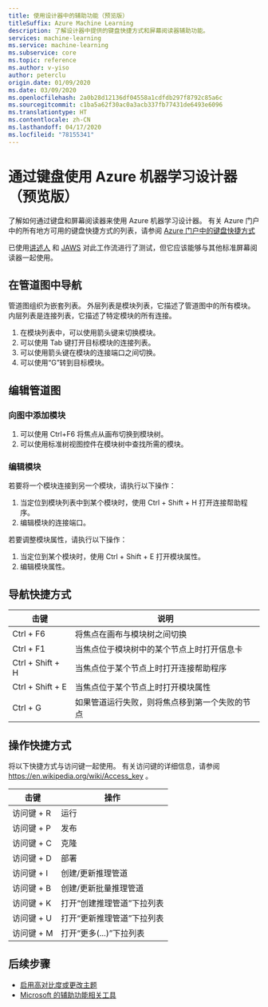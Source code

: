 ```yaml
---
title: 使用设计器中的辅助功能（预览版）
titleSuffix: Azure Machine Learning
description: 了解设计器中提供的键盘快捷方式和屏幕阅读器辅助功能。
services: machine-learning
ms.service: machine-learning
ms.subservice: core
ms.topic: reference
ms.author: v-yiso
author: peterclu
origin.date: 01/09/2020
ms.date: 03/09/2020
ms.openlocfilehash: 2a0b28d12136df04558a1cdfdb297f8792c85a6c
ms.sourcegitcommit: c1ba5a62f30ac0a3acb337fb77431de6493e6096
ms.translationtype: HT
ms.contentlocale: zh-CN
ms.lasthandoff: 04/17/2020
ms.locfileid: "78155341"
---
```

# <a name="use-a-keyboard-to-use-azure-machine-learning-designer-preview"></a>通过键盘使用 Azure 机器学习设计器（预览版）

了解如何通过键盘和屏幕阅读器来使用 Azure 机器学习设计器。 有关 Azure 门户中的所有地方可用的键盘快捷方式的列表，请参阅 [Azure 门户中的键盘快捷方式](../azure-portal/azure-portal-keyboard-shortcuts.md)

已使用[讲述人](https://support.microsoft.com/help/22798/windows-10-complete-guide-to-narrator) 和 [JAWS](https://www.freedomscientific.com/products/software/jaws/) 对此工作流进行了测试，但它应该能够与其他标准屏幕阅读器一起使用。

## <a name="navigate-the-pipeline-graph"></a>在管道图中导航

管道图组织为嵌套列表。 外层列表是模块列表，它描述了管道图中的所有模块。 内层列表是连接列表，它描述了特定模块的所有连接。  

1. 在模块列表中，可以使用箭头键来切换模块。
1. 可以使用 Tab 键打开目标模块的连接列表。
1. 可以使用箭头键在模块的连接端口之间切换。
1. 可以使用“G”转到目标模块。

## <a name="edit-the-pipeline-graph"></a>编辑管道图

### <a name="add-a-module-to-the-graph"></a>向图中添加模块

1. 可以使用 Ctrl+F6 将焦点从画布切换到模块树。
1. 可以使用标准树视图控件在模块树中查找所需的模块。

### <a name="edit-a-module"></a>编辑模块

若要将一个模块连接到另一个模块，请执行以下操作：

1. 当定位到模块列表中到某个模块时，使用 Ctrl + Shift + H 打开连接帮助程序。
1. 编辑模块的连接端口。

若要调整模块属性，请执行以下操作：

1. 当定位到某个模块时，使用 Ctrl + Shift + E 打开模块属性。
1. 编辑模块属性。

## <a name="navigation-shortcuts"></a>导航快捷方式

| 击键 | 说明 |
|-|-|
| Ctrl + F6 | 将焦点在画布与模块树之间切换 |
| Ctrl + F1   | 当焦点位于模块树中的某个节点上时打开信息卡 |
| Ctrl + Shift + H | 当焦点位于某个节点上时打开连接帮助程序 |
| Ctrl + Shift + E | 当焦点位于某个节点上时打开模块属性 |
| Ctrl + G | 如果管道运行失败，则将焦点移到第一个失败的节点 |

## <a name="action-shortcuts"></a>操作快捷方式

将以下快捷方式与访问键一起使用。 有关访问键的详细信息，请参阅 https://en.wikipedia.org/wiki/Access_key 。

| 击键 | 操作 |
|-|-|
| 访问键 + R | 运行 |
| 访问键 + P | 发布 |
| 访问键 + C | 克隆 |
| 访问键 + D | 部署 |
| 访问键 + I | 创建/更新推理管道 |
| 访问键 + B | 创建/更新批量推理管道 |
| 访问键 + K | 打开“创建推理管道”下拉列表 |
| 访问键 + U | 打开“更新推理管道”下拉列表 |
| 访问键 + M | 打开“更多(...)”下拉列表 |

## <a name="next-steps"></a>后续步骤

- [启用高对比度或更改主题](../azure-portal/azure-portal-change-theme-high-contrast.md)
- [Microsoft 的辅助功能相关工具](https://www.microsoft.com/accessibility)
